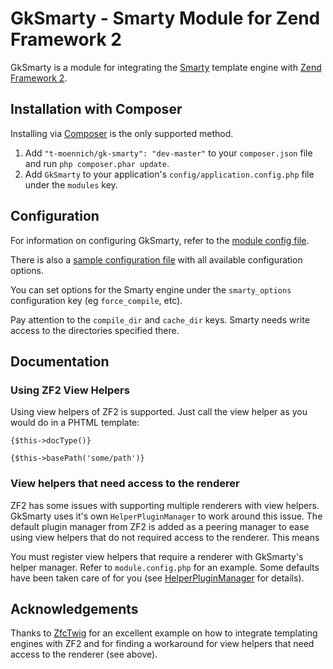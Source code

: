 # GkSmarty - Smarty Module for Zend Framework 2

GkSmarty is a module for integrating the [Smarty](http://www.smarty.net) template engine with [Zend Framework 2](http://framework.zend.com).

## Installation with Composer

Installing via [Composer](http://getcomposer.org) is the only supported method.

 1. Add `"t-moennich/gk-smarty": "dev-master"` to your `composer.json` file and run `php composer.phar update`.
 2. Add `GkSmarty` to your application's `config/application.config.php` file under the `modules` key.

## Configuration

For information on configuring GkSmarty, refer to the [module config file](https://github.com/t-moennich/gk-smarty/tree/master/config/module.config.php).

There is also a [sample configuration file](https://github.com/t-moennich/gk-smarty/tree/master/config/gk-smarty.config.php.dist) with all available configuration options.

You can set options for the Smarty engine under the `smarty_options` configuration key (eg `force_compile`, etc).

Pay attention to the `compile_dir` and `cache_dir` keys. Smarty needs write access to the directories specified there.

## Documentation

### Using ZF2 View Helpers

Using view helpers of ZF2 is supported. Just call the view helper as you would do in a PHTML template:

```smarty
{$this->docType()}

{$this->basePath('some/path')}
```

### View helpers that need access to the renderer

ZF2 has some issues with supporting multiple renderers with view helpers.
GkSmarty uses it's own `HelperPluginManager` to work around this issue.
The default plugin manager from ZF2 is added as a peering manager to ease using view helpers that do not required access to the renderer.
This means

You must register view helpers that require a renderer with GkSmarty's helper manager. Refer to `module.config.php` for an example.
Some defaults have been taken care of for you (see [HelperPluginManager](https://github.com/gkralik/gk-smarty/tree/master/src/GkSmarty/View/HelperPluginManager.php) for details).

## Acknowledgements

Thanks to [ZfcTwig](https://github.com/ZF-Commons/ZfcTwig) for an excellent example on how to integrate templating engines with ZF2 and for finding a workaround for view helpers that need access to the renderer (see above).

